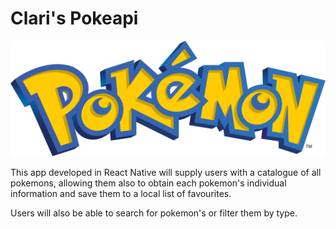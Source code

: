 # Clari's Pokeapi

<p align="center"> 
  <img alt="pokemon logo" src="./assets/pokemon-logo.svg" /> 
</p>

This app developed in React Native will supply users with a catalogue of all pokemons, allowing them also to obtain each pokemon's individual information and save them to a local list of favourites.

Users will also be able to search for pokemon's or filter them by type.
